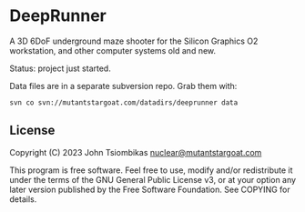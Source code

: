 DeepRunner
==========

A 3D 6DoF underground maze shooter for the Silicon Graphics O2 workstation, and
other computer systems old and new.

Status: project just started.

Data files are in a separate subversion repo. Grab them with:

    svn co svn://mutantstargoat.com/datadirs/deeprunner data

License
-------
Copyright (C) 2023 John Tsiombikas <nuclear@mutantstargoat.com>

This program is free software. Feel free to use, modify and/or redistribute it
under the terms of the GNU General Public License v3, or at your option any
later version published by the Free Software Foundation. See COPYING for
details.
